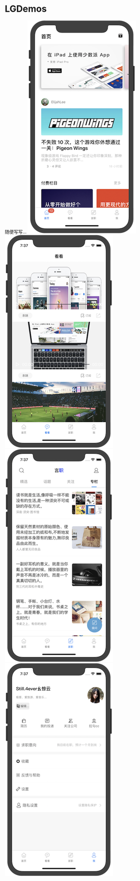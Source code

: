 # LGDemos
随便写写...
![首页.png](https://github.com/HuPingKang/LGDemos/blob/master/clips/home.png)![看看.png](https://github.com/HuPingKang/LGDemos/blob/master/clips/video.png)![言职.png](https://github.com/HuPingKang/LGDemos/blob/master/clips/work.png)![我.png](https://github.com/HuPingKang/LGDemos/blob/master/clips/mine.png)

